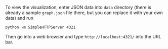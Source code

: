 To view the visualization, enter JSON data into `data` directory (there is already a sample `graph.json` file there, but you can replace it with your own data)  and run


```
python -m SimpleHTTPServer 4321
```

Then go into a web browser and type `http://localhost:4321/` into the URL bar.
